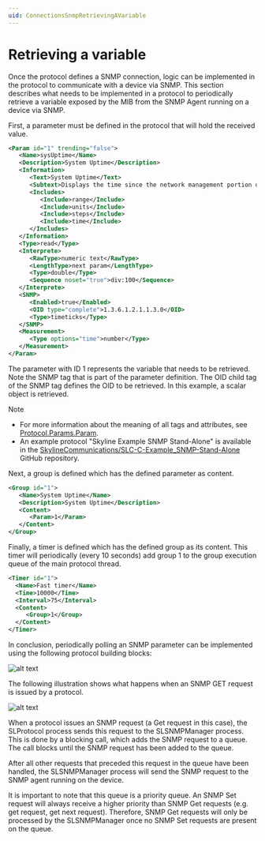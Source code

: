```yaml
---
uid: ConnectionsSnmpRetrievingAVariable
---
```


# Retrieving a variable

Once the protocol defines a SNMP connection, logic can be implemented in the protocol to communicate with a device via SNMP. This section describes what needs to be implemented in a protocol to periodically retrieve a variable exposed by the MIB from the SNMP Agent running on a device via SNMP.

First, a parameter must be defined in the protocol that will hold the received value.

```xml
<Param id="1" trending="false">
   <Name>sysUptime</Name>
   <Description>System Uptime</Description>
   <Information>
      <Text>System Uptime</Text>
      <Subtext>Displays the time since the network management portion of the system was last re-initialized.</Subtext>
      <Includes>
         <Include>range</Include>
         <Include>units</Include>
         <Include>steps</Include>
         <Include>time</Include>
      </Includes>
   </Information>
   <Type>read</Type>
   <Interprete>
      <RawType>numeric text</RawType>
      <LengthType>next param</LengthType>
      <Type>double</Type>
      <Sequence noset="true">div:100</Sequence>
   </Interprete>
   <SNMP>
      <Enabled>true</Enabled>
      <OID type="complete">1.3.6.1.2.1.1.3.0</OID>
      <Type>timeticks</Type>
   </SNMP>
   <Measurement>
      <Type options="time">number</Type>
   </Measurement>
</Param>
```

The parameter with ID 1 represents the variable that needs to be retrieved. Note the SNMP tag that is part of the parameter definition. The OID child tag of the SNMP tag defines the OID to be retrieved. In this example, a scalar object is retrieved.

> [!NOTE]
>
> - For more information about the meaning of all tags and attributes, see [Protocol.Params.Param](xref:Protocol.Params.Param).
> - An example protocol "Skyline Example SNMP Stand-Alone" is available in the [SkylineCommunications/SLC-C-Example_SNMP-Stand-Alone](https://github.com/SkylineCommunications/SLC-C-Example_SNMP-Stand-Alone) GitHub repository.

Next, a group is defined which has the defined parameter as content.

```xml
<Group id="1">
   <Name>System Uptime</Name>
   <Description>System Uptime</Description>
   <Content>
      <Param>1</Param>
   </Content>
</Group>
```

Finally, a timer is defined which has the defined group as its content. This timer will periodically (every 10 seconds) add group 1 to the group execution queue of the main protocol thread.

```xml
<Timer id="1">
  <Name>Fast timer</Name>
  <Time>10000</Time>
  <Interval>75</Interval>
  <Content>
     <Group>1</Group>
  </Content>
</Timer>
```

In conclusion, periodically polling an SNMP parameter can be implemented using the following protocol building blocks:

![alt text](../../images/Connection_Types_-_SNMP_Parameter_Get_Building_Blocks.jpg "Retrieving a variable via SNMP")

The following illustration shows what happens when an SNMP GET request is issued by a protocol.

![alt text](../../images/DMA_-_SNMP_Device_parameter_GetRequest.svg "SNMP Get request")

When a protocol issues an SNMP request (a Get request in this case), the SLProtocol process sends this request to the SLSNMPManager process. This is done by a blocking call, which adds the SNMP request to a queue. The call blocks until the SNMP request has been added to the queue.

After all other requests that preceded this request in the queue have been handled, the SLSNMPManager process will send the SNMP request to the SNMP agent running on the device.

It is important to note that this queue is a priority queue. An SNMP Set request will always receive a higher priority than SNMP Get requests (e.g. get request, get next request). Therefore, SNMP Get requests will only be processed by the SLSNMPManager once no SNMP Set requests are present on the queue.